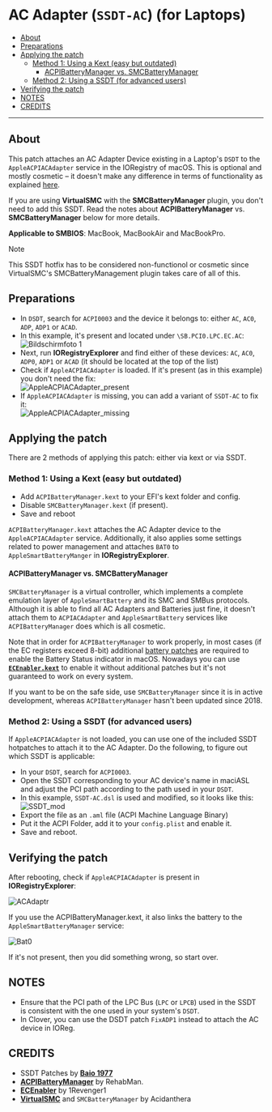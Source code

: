 # AC Adapter (`SSDT-AC`) (for Laptops)

- [About](#about)
- [Preparations](#preparations)
- [Applying the patch](#applying-the-patch)
	- [Method 1: Using a Kext (easy but outdated)](#method-1-using-a-kext-easy-but-outdated)
		- [ACPIBatteryManager vs. SMCBatteryManager](#acpibatterymanager-vs-smcbatterymanager)
	- [Method 2: Using a SSDT (for advanced users)](#method-2-using-a-ssdt-for-advanced-users)
- [Verifying the patch](#verifying-the-patch)
- [NOTES](#notes)
- [CREDITS](#credits)

---

## About
This patch attaches an AC Adapter Device existing in a Laptop's `DSDT` to the `AppleACPIACAdapter` service in the IORegistry of macOS. This is optional and mostly cosmetic – it doesn't make any difference in terms of functionality as explained [here](https://github.com/acidanthera/bugtracker/issues/1808).

If you are using **VirtualSMC** with the **SMCBatteryManager** plugin, you don't need to add this SSDT. Read the notes about **ACPIBatteryManager** vs. **SMCBatteryManager** below for more details.

**Applicable to SMBIOS**: MacBook, MacBookAir and MacBookPro. 

> [!NOTE]
>
> This SSDT hotfix has to be considered non-functionol or cosmetic since VirtualSMC's SMCBatteryManagement plugin takes care of all of this.

## Preparations
- In `DSDT`, search for `ACPI0003` and the device it belongs to: either `AC`, `AC0`, `ADP`, `ADP1` or `ACAD`. 
- In this example, it's present and located under `\SB.PCI0.LPC.EC.AC`: 
	![Bildschirmfoto 1](https://user-images.githubusercontent.com/76865553/139686755-00929243-000b-459d-9d02-5ab9b0f720c6.png)
- Next, run **IORegistryExplorer** and find either of these devices: `AC`, `AC0`, `ADP0`, `ADP1` or `ACAD` (it should be located at the top of the list)
- Check if `AppleACPIACAdapter` is loaded. If it's present (as in this example) you don't need the fix:</br> ![AppleACPIACAdapter_present](https://user-images.githubusercontent.com/76865553/139686991-d0104672-31f1-4ccf-949b-cd44ff9a4537.png)
- If `AppleACPIACAdapter` is missing, you can add a variant of `SSDT-AC` to fix it: </br>![AppleACPIACAdapter_missing](https://user-images.githubusercontent.com/76865553/139687029-acdd7853-6d7c-43fc-b421-f2c718af45c2.png)

## Applying the patch
There are 2 methods of applying this patch: either via kext or via SSDT. 

### Method 1: Using a Kext (easy but outdated)
- Add `ACPIBatteryManager.kext` to your EFI's kext folder and config. 
- Disable `SMCBatteryManager.kext` (if present).
- Save and reboot

`ACPIBatteryManager.kext` attaches the AC Adapter device to the `AppleACPIACAdapter` service. Additionally, it also applies some settings related to power management and attaches `BAT0` to `AppleSmartBatteryManger` in **IORegistryExplorer**.

#### ACPIBatteryManager vs. SMCBatteryManager
`SMCBatteryManager` is a virtual controller, which implements a complete emulation layer of `AppleSmartBattery` and its SMC and SMBus protocols. Although it is able to find all AC Adapters and Batteries just fine, it doesn't attach them to `ACPIACAdapter` and `AppleSmartBattery` services like `ACPIBatteryManager` does which is all cosmetic.

Note that in order for `ACPIBatteryManager` to work properly, in most cases (if the EC registers exceed 8-bit) additional [battery patches](/Content/05_Laptop-specific_Patches/Battery_Patches) are required to enable the Battery Status indicator in macOS. Nowadays you can use [**`ECEnabler.kext`**](https://github.com/1Revenger1/ECEnabler) to enable it without additional patches but it's not guaranteed to work on every system.

If you want to be on the safe side, use `SMCBatteryManager` since it is in active development, whereas `ACPIBatteryManager` hasn't been updated since 2018.

### Method 2: Using a SSDT (for advanced users)
If `AppleACPIACAdapter` is not loaded, you can use one of the included SSDT hotpatches to attach it to the AC Adapter. Do the following, to figure out which SSDT is applicable:

- In your `DSDT`, search for `ACPI0003`. 
- Open the SSDT corresponding to your AC device's name in maciASL and adjust the PCI path according to the path used in your `DSDT`.
- In this example, `SSDT-AC.dsl` is used and modified, so it looks like this: ![SSDT_mod](https://user-images.githubusercontent.com/76865553/139687058-6fad207b-019a-4253-a91e-c87011f17922.png)</br>
- Export the file as an `.aml` file (ACPI Machine Language Binary)
- Put it the ACPI Folder, add it to your `config.plist` and enable it.
- Save and reboot.

## Verifying the patch
After rebooting, check if `AppleACPIACAdapter` is present in **IORegistryExplorer**:

![ACAdaptr](https://user-images.githubusercontent.com/76865553/146288651-24a88e8a-fc8e-4354-b54f-7e96de2e6cfd.png)

If you use the ACPIBatteryManager.kext, it also links the battery to the `AppleSmartBatteryManager` service:

![Bat0](https://user-images.githubusercontent.com/76865553/146288737-8284846d-8fc1-489b-96f6-bb5b804828ab.png)

If it's not present, then you did something wrong, so start over.

## NOTES
- Ensure that the PCI path of the LPC Bus (`LPC` or `LPCB`) used in the SSDT is consistent with the one used in your system's `DSDT`. 
- In Clover, you can use the DSDT patch `FixADP1` instead to attach the AC device in IOReg.

## CREDITS
- SSDT Patches by [**Baio 1977**](https://github.com/Baio1977)
- [**ACPIBatteryManager**](https://bitbucket.org/RehabMan/os-x-acpi-battery-driver/src/master/) by RehabMan.
- [**ECEnabler**](https://github.com/1Revenger1/ECEnabler) by 1Revenger1
- [**VirtualSMC**](https://github.com/acidanthera/VirtualSMC) and `SMCBatteryManager` by Acidanthera
